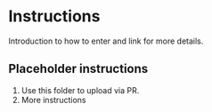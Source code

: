 # Instructions 
Introduction to how to enter and link for more details. 

## Placeholder instructions 
1. Use this folder to upload via PR. 
2. More instructions

